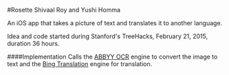 #Rosette
Shivaal Roy and Yushi Homma

An iOS app that takes a picture of text and translates it to another language.

Idea and code started during Stanford's TreeHacks, February 21, 2015, duration 36 hours.

####Implementation
Calls the [ABBYY OCR](http://ocrsdk.com/) engine to convert the image to text and the [Bing Translation](https://msdn.microsoft.com/en-us/library/dd576287.aspx) engine for translation.
